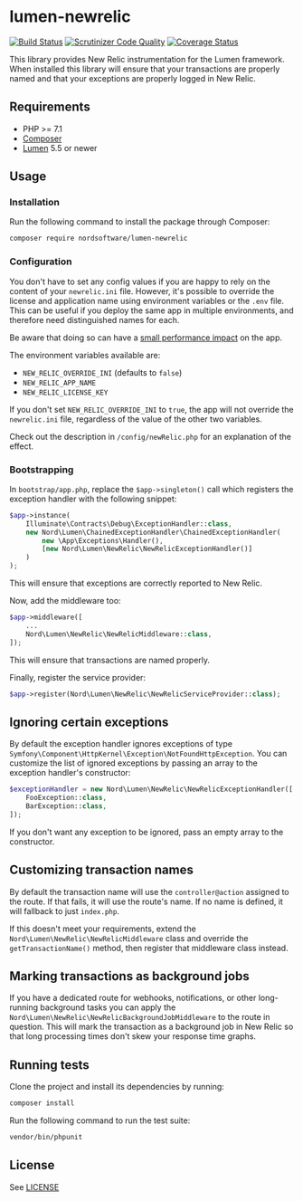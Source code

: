 # lumen-newrelic

[![Build Status](https://travis-ci.org/digiaonline/lumen-newrelic.svg?branch=develop)](https://travis-ci.org/digiaonline/lumen-newrelic)
[![Scrutinizer Code Quality](https://scrutinizer-ci.com/g/digiaonline/lumen-newrelic/badges/quality-score.png?b=master)](https://scrutinizer-ci.com/g/digiaonline/lumen-newrelic/?branch=master)
[![Coverage Status](https://coveralls.io/repos/github/digiaonline/lumen-newrelic/badge.svg?branch=master)](https://coveralls.io/github/digiaonline/lumen-newrelic?branch=master)

This library provides New Relic instrumentation for the Lumen framework. When installed this library will ensure that 
your transactions are properly named and that your exceptions are properly logged in New Relic.

## Requirements

- PHP >= 7.1
- [Composer](http://getcomposer.org)
- [Lumen](https://lumen.laravel.com/) 5.5 or newer

## Usage

### Installation

Run the following command to install the package through Composer:

```sh
composer require nordsoftware/lumen-newrelic
```

### Configuration

You don't have to set any config values if you are happy to rely on the content of your `newrelic.ini` file. However,
it's possible to override the license and application name using environment variables or the `.env` file. This can be
useful if you deploy the same app in multiple environments, and therefore need distinguished names for each.

Be aware that doing so can have a [small performance impact](https://github.com/In-Touch/newrelic/blob/5dc4eb7a25731f92cdbfb7a094a788cf137df40e/src/Newrelic.php#L82-L87) on the app.

The environment variables available are:

* `NEW_RELIC_OVERRIDE_INI` (defaults to `false`)
* `NEW_RELIC_APP_NAME`
* `NEW_RELIC_LICENSE_KEY`

If you don't set `NEW_RELIC_OVERRIDE_INI` to `true`, the app will not override the `newrelic.ini` file, regardless of the 
value of the other two variables.

Check out the description in `/config/newRelic.php` for an explanation of the effect.

### Bootstrapping

In `bootstrap/app.php`, replace the `$app->singleton()` call which registers the exception handler with the following 
snippet:

```php
$app->instance(
    Illuminate\Contracts\Debug\ExceptionHandler::class,
    new Nord\Lumen\ChainedExceptionHandler\ChainedExceptionHandler(
        new \App\Exceptions\Handler(),
        [new Nord\Lumen\NewRelic\NewRelicExceptionHandler()]
    )
);
```

This will ensure that exceptions are correctly reported to New Relic.

Now, add the middleware too:

```php
$app->middleware([
	...
	Nord\Lumen\NewRelic\NewRelicMiddleware::class,
]);
```

This will ensure that transactions are named properly.

Finally, register the service provider:

```php
$app->register(Nord\Lumen\NewRelic\NewRelicServiceProvider::class);
```

## Ignoring certain exceptions

By default the exception handler ignores exceptions of type 
`Symfony\Component\HttpKernel\Exception\NotFoundHttpException`. You can customize the list of ignored exceptions by 
passing an array to the exception handler's constructor:

```php
$exceptionHandler = new Nord\Lumen\NewRelic\NewRelicExceptionHandler([
	FooException::class,
	BarException::class,
]);
```

If you don't want any exception to be ignored, pass an empty array to the constructor.

## Customizing transaction names

By default the transaction name will use the `controller@action` assigned to the route. If that fails, it will use the 
route's name. If no name is defined, it will fallback to just `index.php`.

If this doesn't meet your requirements, extend the `Nord\Lumen\NewRelic\NewRelicMiddleware` class and override the 
`getTransactionName()` method, then register that middleware class instead.

## Marking transactions as background jobs

If you have a dedicated route for webhooks, notifications, or other long-running background tasks you can apply the 
`Nord\Lumen\NewRelic\NewRelicBackgroundJobMiddleware` to the route in question. This will mark the transaction as a 
background job in New Relic so that long processing times don't skew your response time graphs.

## Running tests

Clone the project and install its dependencies by running:

```sh
composer install
```

Run the following command to run the test suite:

```sh
vendor/bin/phpunit
```

## License

See [LICENSE](LICENSE)
